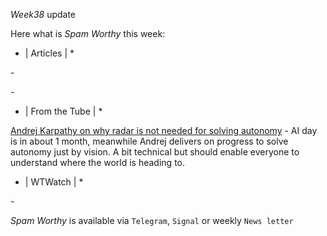 *Week38* update

Here what is _Spam Worthy_ this week:

* \| Articles \| *

[]() \- 

[]() \-

* \| From the Tube \| *

[Andrej Karpathy on why radar is not needed for solving autonomy](https://www.youtube.com/watch?v=eOL_rCK59ZI&t=28292s&ab_channel=TeslaDailyTeslaDailyVerified) \- AI day is in about 1 month\, meanwhile Andrej delivers on progress to solve autonomy just by vision\. A bit technical but should enable everyone to understand where the world is heading to\.

* \| WTWatch \| *

[]() \- 

_Spam Worthy_ is available via `Telegram`, `Signal` or weekly `News letter`

